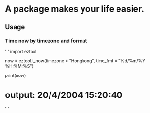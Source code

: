 # A package makes your life easier.

## Usage
### Time now by timezone and format
'''
import eztool

now = eztool.t_now(timezone = "Hongkong", time_fmt = "%d/%m/%Y %H:%M:%S")

print(now)

# output: 20/4/2004 15:20:40
'''
